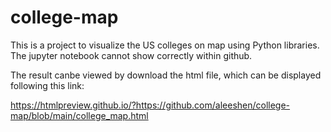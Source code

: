 # college-map
This is a project to visualize the US colleges on map using Python libraries. The jupyter notebook cannot show correctly within github.

The result canbe viewed by download the html file, which can be displayed following this link:

https://htmlpreview.github.io/?https://github.com/aleeshen/college-map/blob/main/college_map.html
